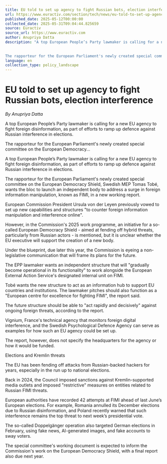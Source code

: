 ```yaml
---
title: EU told to set up agency to fight Russian bots, election interference
url: https://www.euractiv.com/section/tech/news/eu-told-to-set-up-agency-to-fight-russian-bots-election-interference/
published_date: 2025-05-12T00:00:00
collected_date: 2025-05-31T09:04:44.825659
source: Euractiv
source_url: https://www.euractiv.com
author: Anupriya Datta
description: "A top European People’s Party lawmaker is calling for a new EU agency to fight foreign disinformation, as part of efforts to ramp up defence against Russian interference in elections. 
 
 
The rapporteur for the European Parliament's newly created special committee on the European Democracy..."
language: en
collection_type: policy_landscape
---
```


# EU told to set up agency to fight Russian bots, election interference

*By Anupriya Datta*

A top European People’s Party lawmaker is calling for a new EU agency to fight foreign disinformation, as part of efforts to ramp up defence against Russian interference in elections. 
 
 
The rapporteur for the European Parliament's newly created special committee on the European Democracy...

A top European People’s Party lawmaker is calling for a new EU agency to fight foreign disinformation, as part of efforts to ramp up defence against Russian interference in elections.

The rapporteur for the European Parliament's newly created special committee on the European Democracy Shield, Swedish MEP Tomas Tobé, wants the bloc to launch an independent body to address a surge in foreign information manipulation, known as FIMI, in a new working report.

European Commission President Ursula von der Leyen previously vowed to set up new capabilities and structures "to counter foreign information manipulation and interference online".

However, in the Commission's 2025 work programme, an initiative for a so-called European Democracy Shield - aimed at fending off hybrid threats, particularly from Russian actors - is mentioned, but it is unclear whether the EU executive will support the creation of a new body.

Under the blueprint, due later this year, the Commission is eyeing a non-legislative communication that will frame its plans for the future.

The EPP lawmaker wants an independent structure that will "gradually become operational in its functionality" to work alongside the European External Action Service's designated internal unit on FIMI.

Tobé wants the new structure to act as an information hub to support EU countries and institutions. The lawmaker pitches should also function as a "European centre for excellence for fighting FIMI", the report said.

The future structure should be able to "act rapidly and decisively" against ongoing foreign threats, according to the report.

Vignium, France's technical agency that monitors foreign digital interference, and the Swedish Psychological Defence Agency can serve as examples for how such an EU agency could be set up.

The report, however, does not specify the headquarters for the agency or how it would be funded.

Elections and Kremlin threats

The EU has been fending off attacks from Russian-backed hackers for years, especially in the run up to national elections.

Back in 2024, the Council imposed sanctions against Kremlin-supported media outlets and imposed "restrictive" measures on entities related to Russian FIMI threats.

European authorities have recorded 42 attempts at FIMI ahead of last June’s European elections. For example, Romania annulled its December elections due to Russian disinformation, and Poland recently warned that such interference remains the top threat to next week’s presidential vote.

The so-called Doppelgänger operation also targeted German elections in February, using fake news, AI-generated images, and fake accounts to sway voters.

The special committee's working document is expected to inform the Commission's work on the European Democracy Shield, with a final report also due next year.